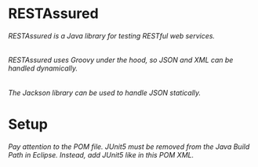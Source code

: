 # RESTAssured
###### RESTAssured is a Java library for testing RESTful web services.
###### RESTAssured uses Groovy under the hood, so JSON and XML can be handled dynamically.
###### The Jackson library can be used to handle JSON statically.

# Setup
###### Pay attention to the POM file. JUnit5 must be removed from the Java Build Path in Eclipse. Instead, add JUnit5 like in this POM XML.
